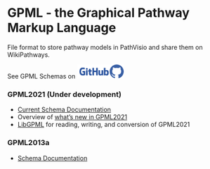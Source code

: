 # GPML - the Graphical Pathway Markup Language

File format to store pathway models in PathVisio and share them on WikiPathways.

See GPML Schemas on  <a href="https://github.com/PathVisio/GPML/"><img src="github_icon.svg" height="32" ></a>



### GPML2021 (Under development)
* [Current Schema Documentation](https://pathvisio.github.io/documentation/GPML2021-doc.html)
* Overview of [what’s new in GPML2021](https://pathvisio.github.io/documentation/Whats-New-GPML2021.html)
* [LibGPML](https://github.com/PathVisio/libGPML) for reading, writing, and conversion of GPML2021


### GPML2013a
* [Schema Documentation](https://pathvisio.github.io/documentation/GPML2013a-doc.html)
